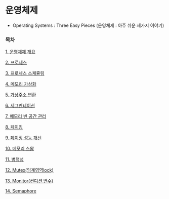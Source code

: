 # 운영체제
* Operating Systems : Three Easy Pieces (운영체제 : 아주 쉬운 세가지 이야기)

### 목차

[1. 운영체제 개요](https://github.com/JisooOh94/study/blob/master/%EC%9A%B4%EC%98%81%EC%B2%B4%EC%A0%9C/1.%20%EC%9A%B4%EC%98%81%EC%B2%B4%EC%A0%9C%20%EA%B0%9C%EC%9A%94.md)

[2. 프로세스](https://github.com/JisooOh94/study/blob/master/%EC%9A%B4%EC%98%81%EC%B2%B4%EC%A0%9C/2.%20%ED%94%84%EB%A1%9C%EC%84%B8%EC%8A%A4%20%EA%B0%9C%EC%9A%94.md)

[3. 프로세스 스케쥴링](https://github.com/JisooOh94/study/blob/master/%EC%9A%B4%EC%98%81%EC%B2%B4%EC%A0%9C/3.%20%ED%94%84%EB%A1%9C%EC%84%B8%EC%8A%A4%20%EC%8A%A4%EC%BC%80%EC%A5%B4%EB%A7%81.md)

[4. 메모리 가상화](https://github.com/JisooOh94/study/blob/master/%EC%9A%B4%EC%98%81%EC%B2%B4%EC%A0%9C/4.%20%EB%A9%94%EB%AA%A8%EB%A6%AC%20%EA%B0%80%EC%83%81%ED%99%94.md)

[5. 가상주소 변환](https://github.com/JisooOh94/study/blob/master/%EC%9A%B4%EC%98%81%EC%B2%B4%EC%A0%9C/5.%20%EA%B0%80%EC%83%81%EC%A3%BC%EC%86%8C%20%EB%B3%80%ED%99%98.md)

[6. 세그멘테이션](https://github.com/JisooOh94/study/blob/master/%EC%9A%B4%EC%98%81%EC%B2%B4%EC%A0%9C/6%2C%20%EC%84%B8%EA%B7%B8%EB%A9%98%ED%85%8C%EC%9D%B4%EC%85%98.md)

[7. 메모리 빈 공간 관리](https://github.com/JisooOh94/study/blob/master/%EC%9A%B4%EC%98%81%EC%B2%B4%EC%A0%9C/5.%20%EB%A9%94%EB%AA%A8%EB%A6%AC%20%EB%B9%88%20%EA%B3%B5%EA%B0%84%20%EA%B4%80%EB%A6%AC.md)

[8. 페이징](https://github.com/JisooOh94/study/blob/master/%EC%9A%B4%EC%98%81%EC%B2%B4%EC%A0%9C/8.%20%ED%8E%98%EC%9D%B4%EC%A7%95.md)

[9. 페이징 성능 개선](https://github.com/JisooOh94/study/blob/master/%EC%9A%B4%EC%98%81%EC%B2%B4%EC%A0%9C/9.%20%ED%8E%98%EC%9D%B4%EC%A7%95%20%EC%84%B1%EB%8A%A5%20%EA%B0%9C%EC%84%A0.md)

[10. 메모리 스왑](https://github.com/JisooOh94/study/blob/master/%EC%9A%B4%EC%98%81%EC%B2%B4%EC%A0%9C/10.%20%EB%A9%94%EB%AA%A8%EB%A6%AC%20%EC%8A%A4%EC%99%91.md)

[11. 병행성](https://github.com/JisooOh94/study/blob/master/%EC%9A%B4%EC%98%81%EC%B2%B4%EC%A0%9C/11.%20%EB%B3%91%ED%96%89%EC%84%B1.md)

[12. Mutex(임계영역lock)](https://github.com/JisooOh94/study/blob/master/%EC%9A%B4%EC%98%81%EC%B2%B4%EC%A0%9C/12.%20Mutex(%EC%9E%84%EA%B3%84%EC%98%81%EC%97%AD%20lock).md)

[13. Monitor(컨디션 변수)](https://github.com/JisooOh94/study/blob/master/%EC%9A%B4%EC%98%81%EC%B2%B4%EC%A0%9C/13.%20Monitor(%EC%BB%A8%EB%94%94%EC%85%98%20%EB%B3%80%EC%88%98).md)

[14. Semaphore](https://github.com/JisooOh94/study/blob/master/%EC%9A%B4%EC%98%81%EC%B2%B4%EC%A0%9C/14.%20Semaphore.md)

